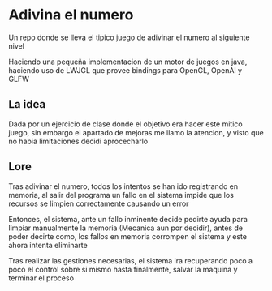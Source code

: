 # Adivina el numero
Un repo donde se lleva el tipico juego de adivinar el numero al siguiente nivel

Haciendo una pequeña implementacion de un motor de juegos en java, haciendo uso de LWJGL que provee bindings para OpenGL, OpenAl y GLFW

## La idea
Dada por un ejercicio de clase donde el objetivo era hacer este mitico juego, sin embargo el apartado de mejoras me llamo la atencion, y visto que no habia limitaciones decidi aprocecharlo

## Lore
Tras adivinar el numero, todos los intentos se han ido registrando en memoria, al salir del programa un fallo en el sistema impide que los recursos se limpien correctamente causando un error

Entonces, el sistema, ante un fallo inminente decide pedirte ayuda para limpiar manualmente la memoria (Mecanica aun por decidir), antes de poder decirte como, los fallos en memoria corrompen el sistema y este ahora intenta eliminarte

Tras realizar las gestiones necesarias, el sistema ira recuperando poco a poco el control sobre si mismo hasta finalmente, salvar la maquina y terminar el proceso
